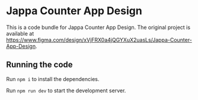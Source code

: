 
  # Jappa Counter App Design

  This is a code bundle for Jappa Counter App Design. The original project is available at https://www.figma.com/design/xVjFRX0a4jQGYXuX2uasLs/Jappa-Counter-App-Design.

  ## Running the code

  Run `npm i` to install the dependencies.

  Run `npm run dev` to start the development server.
  